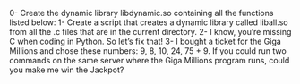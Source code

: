 0- Create the dynamic library libdynamic.so containing all the functions listed below:
1- Create a script that creates a dynamic library called liball.so from all the .c files that are in the current directory.
2- I know, you’re missing C when coding in Python. So let’s fix that!
3- I bought a ticket for the Giga Millions and chose these numbers: 9, 8, 10, 24, 75 + 9. If you could run two commands on the same server where the Giga Millions program runs, could you make me win the Jackpot?

